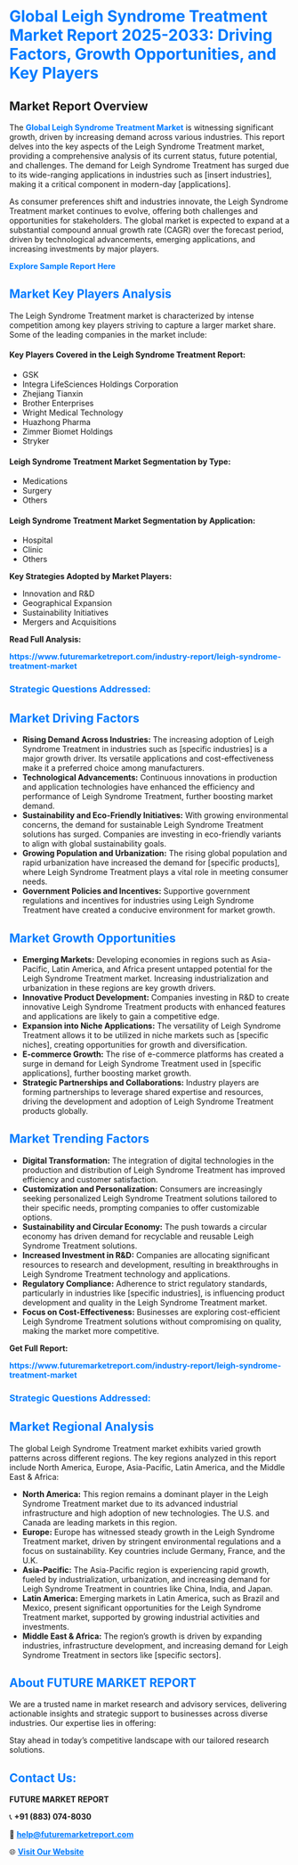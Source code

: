 <h1 style="color: #007BFF;">Global Leigh Syndrome Treatment Market Report 2025-2033: Driving Factors, Growth Opportunities, and Key Players</h1>

<section id="overview">
<h2>Market Report Overview</h2>
<p>The <a href="https://www.futuremarketreport.com/industry-report/leigh-syndrome-treatment-market" style="color: #007BFF; text-decoration: none;"><strong>Global Leigh Syndrome Treatment Market</strong></a> is witnessing significant growth, driven by increasing demand across various industries. This report delves into the key aspects of the Leigh Syndrome Treatment market, providing a comprehensive analysis of its current status, future potential, and challenges. The demand for Leigh Syndrome Treatment has surged due to its wide-ranging applications in industries such as [insert industries], making it a critical component in modern-day [applications].</p>
<p>As consumer preferences shift and industries innovate, the Leigh Syndrome Treatment market continues to evolve, offering both challenges and opportunities for stakeholders. The global market is expected to expand at a substantial compound annual growth rate (CAGR) over the forecast period, driven by technological advancements, emerging applications, and increasing investments by major players.</p>
</section>

<section id="overview">
<p><a href="https://www.futuremarketreport.com/request-sample/reportId=78507" style="color: #007BFF; text-decoration: none;"><strong>Explore Sample Report Here</strong></a></p>
</section>

<section id="key-players">
<h2 style="color: #007BFF;">Market Key Players Analysis</h2>
<p>The Leigh Syndrome Treatment market is characterized by intense competition among key players striving to capture a larger market share. Some of the leading companies in the market include:</p>
<h4>Key Players Covered in the Leigh Syndrome Treatment Report:</h4>
<ul><li>GSK</li><li>Integra LifeSciences Holdings Corporation</li><li>Zhejiang Tianxin</li><li>Brother Enterprises</li><li>Wright Medical Technology</li><li>Huazhong Pharma</li><li>Zimmer Biomet Holdings</li><li>Stryker</li></ul>
<h4>Leigh Syndrome Treatment Market Segmentation by Type:</h4>
<ul><li>Medications</li><li>Surgery</li><li>Others</li></ul>

<h4>Leigh Syndrome Treatment Market Segmentation by Application:</h4>
<ul><li>Hospital</li><li>Clinic</li><li>Others</li></ul>
<p><strong>Key Strategies Adopted by Market Players:</strong></p>
<ul>
<li>Innovation and R&D</li>
<li>Geographical Expansion</li>
<li>Sustainability Initiatives</li>
<li>Mergers and Acquisitions</li>
</ul>
</section>

<section>
<p><strong>Read Full Analysis: </strong></p><a href="https://www.futuremarketreport.com/industry-report/leigh-syndrome-treatment-market" style="color: #007BFF; text-decoration: none;"><strong>https://www.futuremarketreport.com/industry-report/leigh-syndrome-treatment-market</strong></a>
<h3 style="color: #007BFF;">Strategic Questions Addressed:</h3>
</section>

<section id="driving-factors">
<h2 style="color: #007BFF;">Market Driving Factors</h2>
<ul>
<li><strong>Rising Demand Across Industries:</strong> The increasing adoption of Leigh Syndrome Treatment in industries such as [specific industries] is a major growth driver. Its versatile applications and cost-effectiveness make it a preferred choice among manufacturers.</li>
<li><strong>Technological Advancements:</strong> Continuous innovations in production and application technologies have enhanced the efficiency and performance of Leigh Syndrome Treatment, further boosting market demand.</li>
<li><strong>Sustainability and Eco-Friendly Initiatives:</strong> With growing environmental concerns, the demand for sustainable Leigh Syndrome Treatment solutions has surged. Companies are investing in eco-friendly variants to align with global sustainability goals.</li>
<li><strong>Growing Population and Urbanization:</strong> The rising global population and rapid urbanization have increased the demand for [specific products], where Leigh Syndrome Treatment plays a vital role in meeting consumer needs.</li>
<li><strong>Government Policies and Incentives:</strong> Supportive government regulations and incentives for industries using Leigh Syndrome Treatment have created a conducive environment for market growth.</li>
</ul>
</section>

<section id="growth-opportunities">
<h2 style="color: #007BFF;">Market Growth Opportunities</h2>
<ul>
<li><strong>Emerging Markets:</strong> Developing economies in regions such as Asia-Pacific, Latin America, and Africa present untapped potential for the Leigh Syndrome Treatment market. Increasing industrialization and urbanization in these regions are key growth drivers.</li>
<li><strong>Innovative Product Development:</strong> Companies investing in R&D to create innovative Leigh Syndrome Treatment products with enhanced features and applications are likely to gain a competitive edge.</li>
<li><strong>Expansion into Niche Applications:</strong> The versatility of Leigh Syndrome Treatment allows it to be utilized in niche markets such as [specific niches], creating opportunities for growth and diversification.</li>
<li><strong>E-commerce Growth:</strong> The rise of e-commerce platforms has created a surge in demand for Leigh Syndrome Treatment used in [specific applications], further boosting market growth.</li>
<li><strong>Strategic Partnerships and Collaborations:</strong> Industry players are forming partnerships to leverage shared expertise and resources, driving the development and adoption of Leigh Syndrome Treatment products globally.</li>
</ul>
</section>

<section id="trending-factors">
<h2 style="color: #007BFF;">Market Trending Factors</h2>
<ul>
<li><strong>Digital Transformation:</strong> The integration of digital technologies in the production and distribution of Leigh Syndrome Treatment has improved efficiency and customer satisfaction.</li>
<li><strong>Customization and Personalization:</strong> Consumers are increasingly seeking personalized Leigh Syndrome Treatment solutions tailored to their specific needs, prompting companies to offer customizable options.</li>
<li><strong>Sustainability and Circular Economy:</strong> The push towards a circular economy has driven demand for recyclable and reusable Leigh Syndrome Treatment solutions.</li>
<li><strong>Increased Investment in R&D:</strong> Companies are allocating significant resources to research and development, resulting in breakthroughs in Leigh Syndrome Treatment technology and applications.</li>
<li><strong>Regulatory Compliance:</strong> Adherence to strict regulatory standards, particularly in industries like [specific industries], is influencing product development and quality in the Leigh Syndrome Treatment market.</li>
<li><strong>Focus on Cost-Effectiveness:</strong> Businesses are exploring cost-efficient Leigh Syndrome Treatment solutions without compromising on quality, making the market more competitive.</li>
</ul>
</section>

<section>
<p><strong>Get Full Report: </strong></p><a href="https://www.futuremarketreport.com/industry-report/leigh-syndrome-treatment-market" style="color: #007BFF; text-decoration: none;"><strong>https://www.futuremarketreport.com/industry-report/leigh-syndrome-treatment-market</strong></a>
<h3 style="color: #007BFF;">Strategic Questions Addressed:</h3>
</section>


<section id="regional-analysis">
<h2 style="color: #007BFF;">Market Regional Analysis</h2>
<p>The global Leigh Syndrome Treatment market exhibits varied growth patterns across different regions. The key regions analyzed in this report include North America, Europe, Asia-Pacific, Latin America, and the Middle East & Africa:</p>
<ul>
<li><strong>North America:</strong> This region remains a dominant player in the Leigh Syndrome Treatment market due to its advanced industrial infrastructure and high adoption of new technologies. The U.S. and Canada are leading markets in this region.</li>
<li><strong>Europe:</strong> Europe has witnessed steady growth in the Leigh Syndrome Treatment market, driven by stringent environmental regulations and a focus on sustainability. Key countries include Germany, France, and the U.K.</li>
<li><strong>Asia-Pacific:</strong> The Asia-Pacific region is experiencing rapid growth, fueled by industrialization, urbanization, and increasing demand for Leigh Syndrome Treatment in countries like China, India, and Japan.</li>
<li><strong>Latin America:</strong> Emerging markets in Latin America, such as Brazil and Mexico, present significant opportunities for the Leigh Syndrome Treatment market, supported by growing industrial activities and investments.</li>
<li><strong>Middle East & Africa:</strong> The region’s growth is driven by expanding industries, infrastructure development, and increasing demand for Leigh Syndrome Treatment in sectors like [specific sectors].</li>
</ul>
</section>

<footer>
<h2 style="color: #007BFF;">About FUTURE MARKET REPORT</h2>
<p>We are a trusted name in market research and advisory services, delivering actionable insights and strategic support to businesses across diverse industries. Our expertise lies in offering:</p>

<p>Stay ahead in today’s competitive landscape with our tailored research solutions.</p>

<h2 style="color: #007BFF;">Contact Us:</h2>
<p><strong>FUTURE MARKET REPORT</strong></p>
<p>📞 <strong>+91 (883) 074-8030</strong></p>
<p>📧 <strong><a href="mailto:help@futuremarketreport.com" style="color: #007BFF;">help@futuremarketreport.com</a></strong></p>
<p>🌐 <strong><a href="https://www.futuremarketreport.com/" style="color: #007BFF;">Visit Our Website</a></strong></p>
</footer>